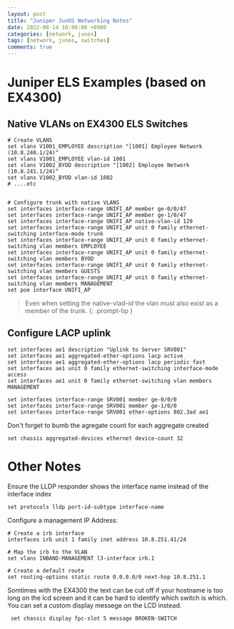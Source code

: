 ```yaml
---
layout: post
title: "Juniper JunOS Networking Notes"
date: 2022-08-14 10:00:00 +0900
categories: [network, junos]
tags: [network, junos, switches]
comments: true
---
```



# Juniper ELS Examples (based on EX4300)

## Native VLANs on EX4300 ELS Switches
```
# Create VLANS
set vlans V1001_EMPLOYEE description "[1001] Employee Network (10.8.240.1/24)"
set vlans V1001_EMPLOYEE vlan-id 1001
set vlans V1002_BYOD description "[1002] Employee Network (10.8.241.1/24)"
set vlans V1002_BYOD vlan-id 1002
# ....etc


# Configure trunk with native VLANS
set interfaces interface-range UNIFI_AP member ge-0/0/47
set interfaces interface-range UNIFI_AP member ge-1/0/47
set interfaces interface-range UNIFI_AP native-vlan-id 129
set interfaces interface-range UNIFI_AP unit 0 family ethernet-switching interface-mode trunk
set interfaces interface-range UNIFI_AP unit 0 family ethernet-switching vlan members EMPLOYEE
set interfaces interface-range UNIFI_AP unit 0 family ethernet-switching vlan members BYOD
set interfaces interface-range UNIFI_AP unit 0 family ethernet-switching vlan members GUESTS
set interfaces interface-range UNIFI_AP unit 0 family ethernet-switching vlan members MANAGEMENT
set poe interface UNIFI_AP
```

> Even when setting the native-vlad-id the vlan must also exist as a member of the trunk. 
{: .prompt-tip }

## Configure LACP uplink
```
set interfaces ae1 description "Uplink to Server SRV001"
set interfaces ae1 aggregated-ether-options lacp active
set interfaces ae1 aggregated-ether-options lacp periodic fast
set interfaces ae1 unit 0 family ethernet-switching interface-mode access
set interfaces ae1 unit 0 family ethernet-switching vlan members MANAGEMENT

set interfaces interface-range SRV001 member ge-0/0/0
set interfaces interface-range SRV001 member ge-1/0/0
set interfaces interface-range SRV001 ether-options 802.3ad ae1
```


Don't forget to bumb the agregate count for each aggregate created
```
set chassis aggregated-devices ethernet device-count 32
```


# Other Notes

Ensure the LLDP responder shows the interface name instead of the interface index
```
set protocols lldp port-id-subtype interface-name
```

Configure a management IP Address:
```
# Create a irb interface
interfaces irb unit 1 family inet address 10.8.251.41/24

# Map the irb to the VLAN
set vlans INBAND-MANAGEMENT l3-interface irb.1

# Create a default route
set routing-options static route 0.0.0.0/0 next-hop 10.8.251.1
```

Somtimes with the EX4300 the text can be cut off if your hostname is too long on the lcd screen and it can be hard to identify which switch is which. You can set a custom display messege on the LCD instead. 
``` 
 set chassis display fpc-slot 5 message BROKEN-SWITCH
 ``` 
